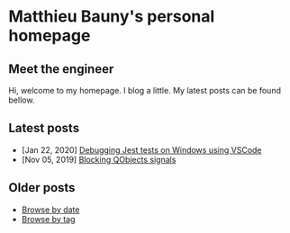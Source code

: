 # Matthieu Bauny's personal homepage

## Meet the engineer

Hi, welcome to my homepage. I blog a little. My latest posts can be found bellow.

## Latest posts

- [Jan 22, 2020] [Debugging Jest tests on Windows using VSCode](./posts/debugging-jest-tests-on-windows-using-vscode.md)
- [Nov 05, 2019] [Blocking QObjects signals](./posts/blocking-qobjects-signals.md)

## Older posts

- [Browse by date](./posts)
- [Browse by tag](./tags)
